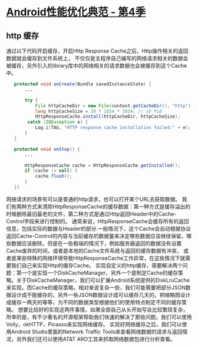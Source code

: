 # [Android性能优化典范 - 第4季](http://v.youku.com/v_show/id_XMTUyMTM0MzgyNA==.html?f=26946827&from=y1.7-3)
## http 缓存
通过以下代码开启缓存，开启Http Response Cache之后，Http操作相关的返回数据就会缓存到文件系统上，
不仅仅是主程序自己编写的网络请求相关的数据会被缓存，另外引入的library库中的网络相关的请求数据也会被缓存到这个Cache中。

```java
   protected void onCreate(Bundle savedInstanceState) {
       ...

       try {
           File httpCacheDir = new File(context.getCacheDir(), "http");
           long httpCacheSize = 10 * 1024 * 1024; // 10 MiB
           HttpResponseCache.install(httpCacheDir, httpCacheSize);
        catch (IOException e) {
           Log.i(TAG, "HTTP response cache installation failed:" + e);
       }
   }

   protected void onStop() {
       ...

       HttpResponseCache cache = HttpResponseCache.getInstalled();
       if (cache != null) {
           cache.flush();
       }
   }}
```

网络请求的场景有可以是普通的http请求，也可以打开某个URL去获取数据。
我们有两种方式来清除HttpResponseCache的缓存数据：第一种方式是缓存溢出的时候删除最旧最老的文件，第二种方式是通过Http返回Header中的Cache-Control字段来进行控制的。
通常来说，HttpResponseCache会缓存所有的返回信息，包括实际的数据与Header的部分.一般情况下，这个Cache会自动根据协议返回Cache-Control的内容与当前缓存的数据量来决定哪些数据应该继续保留，哪些数据应该删除。但是在一些极端的情况下，例如服务器返回的数据没有设置Cache废弃的时间，或者是本地的Cache文件系统与返回的缓存数据有冲突，
或者是某些特殊的网络环境导致HttpResponseCache工作异常，在这些情况下就需要我们自己来实现Http的缓存Cache。
实现自定义的http缓存，需要解决两个问题：第一个是实现一个DiskCacheManager，另外一个是制定Cache的缓存策略。关于DiskCacheManager，我们可以扩展Android系统提供的DiskLruCache来实现。而Cache的缓存策略，相对来说复杂一些，我们可能需要把部分JSON数据设计成不能缓存的，另外一些JSON数据设计成可以缓存几天的，把缩略图设计成缓存一两天的等等，为不同的数据类型根据他们的使用特点制定不同的缓存策略。
想要比较好的实现这两件事情，如果全部自己从头开始写会比较繁琐复杂，所幸的是，有不少著名的开源框架帮助我们快速的解决了那些问题。我们可以使用Volly，okHTTP，Picasso来实现网络缓存。
实现好网络缓存之后，我们可以使用Android Studio里面的Network Traffic Tools来查看网络数据的请求与返回情况，另外我们还可以使用AT&T ARO工具来抓取网络数据包进行分析查看。